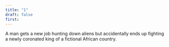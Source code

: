 ```yaml
---
title: "1"
draft: false
first: 
---
```

A man gets a new job hunting down aliens but accidentally ends up fighting a newly coronated king of a fictional African country.


